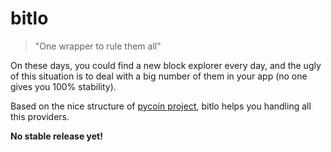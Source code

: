 # bitlo 
> "One wrapper to rule them all"

On these days, you could find a new block explorer every day, and the ugly of this situation is to deal with a big number of them in your app (no one gives you 100% stability).

Based on the nice structure of [pycoin project](https://github.com/richardkiss/pycoin), bitlo helps you handling all this providers.

**No stable release yet!**